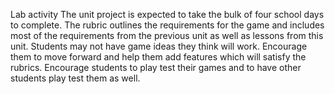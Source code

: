 Lab activity
The unit project is expected to take the bulk of four school days to complete. The rubric outlines the requirements for the game and includes most of the requirements from the previous unit as well as lessons from this unit.
Students may not have game ideas they think will work. Encourage them to move forward and help them add features which will satisfy the rubrics.
Encourage students to play test their games and to have other students play test them as well.
